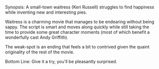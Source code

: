 Synopsis: A small-town waitress (Keri Russell) struggles to find happiness while inventing new and interesting pies.

Waitress is a charming movie that manages to be endearing without being sappy. The script is smart and moves along quickly while still taking the time to provide some great character moments (most of which benefit a wonderfully cast Andy Griffith).

The weak-spot is an ending that feels a bit to contrived given the quaint originality of the rest of the movie.

Bottom Line: Give it a try, you'll be pleasantly surprised.
